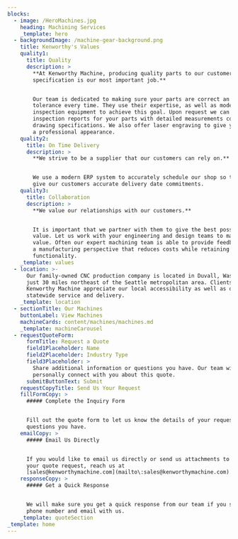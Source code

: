```yaml
---
blocks:
  - image: /HeroMachines.jpg
    heading: Machining Services
    _template: hero
  - backgroundImage: /machine-gear-background.png
    title: Kenworthy's Values
    quality1:
      title: Quality
      description: >
        **At Kenworthy Machine, producing quality parts to our customer’s
        specification is our most important job.**


        Our team is dedicated to making sure your parts are correct an in
        tolerance every time. They use their expertise, as well as modern
        inspection equipment to achieve this goal. Upon request we can provide
        inspection reports for your parts with detailed measurements compared to
        drawing specifications. We also offer laser engraving to give your parts
        a professional appearance.
    quality2:
      title: On Time Delivery
      description: >
        **We strive to be a supplier that our customers can rely on.**


        We use a modern ERP system to accurately schedule our shop so that we
        give our customers accurate delivery date commitments.
    quality3:
      title: Collaboration
      description: >
        **We value our relationships with our customers.**


        It is important that we partner with them to give the best possible
        value. Let us work with your engineering and design teams to maximize
        value. Often our expert machining team is able to provide feedback from
        a manufacturing perspective that reduces costs while retaining
        functionality.
    _template: values
  - location: >-
      Our family-owned CNC production company is located in Duvall, Washington,
      just 30 miles northeast of the Seattle metropolitan area. Clients of
      Kenworthy Machine appreciate our local accessibility as well as our
      statewide service and delivery.
    _template: location
  - sectionTitle: Our Machines
    buttonLabel: View Machines
    machineCards: content/machines/machines.md
    _template: machineCarousel
  - requestQuoteForm:
      formTitle: Request a Quote
      field1Placeholder: Name
      field2Placeholder: Industry Type
      field3Placeholder: >
        Share additional information or questions you have. Our team will
        personally connect with you about this quote.
      submitButtonText: Submit
    requestCopyTitle: Send Us Your Request
    fillFormCopy: >
      ##### Complete the Inquiry Form


      Fill out the quote form to let us know the details of your request, or any
      questions you have.
    emailCopy: >
      ##### Email Us Directly


      If you would like to email us directly or send us attachments to complete
      your quote request, reach us at
      [sales@kenworthymachine.com](mailto\:sales@kenworthymachine.com).
    responseCopy: >
      ##### Get a Quick Response


      We will make sure you get a quick response from our team if you share your
      phone number and email with us.
    _template: quoteSection
_template: home
---
```

